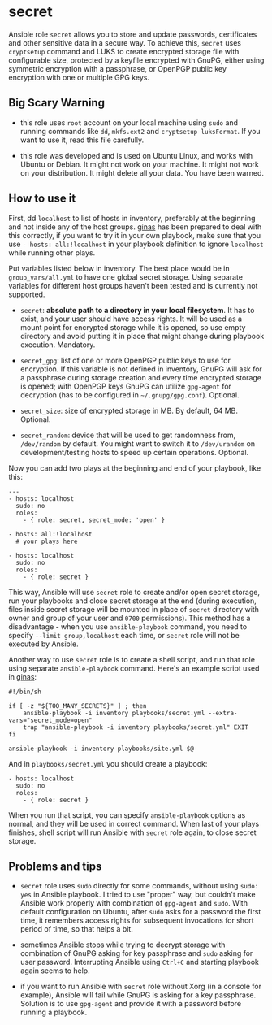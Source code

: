 # secret

Ansible role `secret` allows you to store and update passwords, certificates and other sensitive data in a secure way. To achieve this, `secret` uses `cryptsetup` command and LUKS to create encrypted storage file with configurable size, protected by a keyfile encrypted with GnuPG, either using symmetric encryption with a passphrase, or OpenPGP public key encryption with one or multiple GPG keys.

## Big Scary Warning

- this role uses `root` account on your local machine using `sudo` and running commands like `dd`, `mkfs.ext2` and `cryptsetup luksFormat`. If you want to use it, read this file carefully.

- this role was developed and is used on Ubuntu Linux, and works with Ubuntu or Debian. It might not work on your machine. It might not work on your distribution. It might delete all your data. You have been warned.

## How to use it

First, dd `localhost` to list of hosts in inventory, preferably at the beginning and not inside any of the host groups. [ginas](https://github.com/drybjed/ginas/) has been prepared to deal with this correctly, if you want to try it in your own playbook, make sure that you use `- hosts: all:!localhost` in your playbook definition to ignore `localhost` while running other plays.

Put variables listed below in inventory. The best place would be in `group_vars/all.yml` to have one global secret storage. Using separate variables for different host groups haven't been tested and is currently not supported.

- `secret`: **absolute path to a directory in your local filesystem**. It has to exist, and your user should have access rights. It will be used as a mount point for encrypted storage while it is opened, so use empty directory and avoid putting it in place that might change during playbook execution. Mandatory.

- `secret_gpg`: list of one or more OpenPGP public keys to use for encryption. If this variable is not defined in inventory, GnuPG will ask for a passphrase during storage creation and every time encrypted storage is opened; with OpenPGP keys GnuPG can utilize `gpg-agent` for decryption (has to be configured in `~/.gnupg/gpg.conf`). Optional.

- `secret_size`: size of encrypted storage in MB. By default, 64 MB. Optional.

- `secret_random`: device that will be used to get randomness from, `/dev/random` by default. You might want to switch it to `/dev/urandom` on development/testing hosts to speed up certain operations. Optional.

Now you can add two plays at the beginning and end of your playbook, like this:
```
---
- hosts: localhost
  sudo: no
  roles:
    - { role: secret, secret_mode: 'open' }

- hosts: all:!localhost
  # your plays here

- hosts: localhost
  sudo: no
  roles:
    - { role: secret }
```
This way, Ansible will use `secret` role to create and/or open secret storage, run your playbooks and close secret storage at the end (during execution, files inside secret storage will be mounted in place of `secret` directory with owner and group of your user and `0700` permissions). This method has a disadvantage - when you use `ansible-playbook` command, you need to specify `--limit group,localhost` each time, or `secret` role will not be executed by Ansible.

Another way to use `secret` role is to create a shell script, and run that role using separate `ansible-playbook` command. Here's an example script used in [ginas](https://github.com/drybjed/ginas/):
```
#!/bin/sh

if [ -z "${TOO_MANY_SECRETS}" ] ; then
	ansible-playbook -i inventory playbooks/secret.yml --extra-vars="secret_mode=open"
	trap "ansible-playbook -i inventory playbooks/secret.yml" EXIT
fi

ansible-playbook -i inventory playbooks/site.yml $@
```
And in `playbooks/secret.yml` you should create a playbook:
```
- hosts: localhost
  sudo: no
  roles:
    - { role: secret }
```
When you run that script, you can specify `ansible-playbook` options as normal, and they will be used in correct command. When last of your plays finishes, shell script will run Ansible with `secret` role again, to close secret storage.

## Problems and tips

- `secret` role uses `sudo` directly for some commands, without using `sudo: yes` in Ansible playbook. I tried to use "proper" way, but couldn't make Ansible work properly with combination of `gpg-agent` and `sudo`. With default configuration on Ubuntu, after `sudo` asks for a password the first time, it remembers access rights for subsequent invocations for short period of time, so that helps a bit.

- sometimes Ansible stops while trying to decrypt storage with combination of GnuPG asking for key passphrase and `sudo` asking for user password. Interrupting Ansible using `Ctrl+C` and starting playbook again seems to help.

- if you want to run Ansible with `secret` role without Xorg (in a console for example), Ansible will fail while GnuPG is asking for a key passphrase. Solution is to use `gpg-agent` and provide it with a password before running a playbook.

